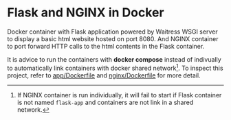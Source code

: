 # Flask and NGINX in Docker

Docker container with Flask application powered by Waitress WSGI server to display a basic html website hosted on port 8080. And NGINX container to port forward HTTP calls to the html contents in the Flask container.

It is advice to run the containers with **docker compose** instead of indivually to automatically link containers with docker shared network[^1]. To inspect this project, refer to [app/Dockerfile](./app/Dockerfile) and [nginx/Dockerfile](./nginx/Dockerfile) for more detail.

[^1]: If NGINX container is run individually, it will fail to start if Flask container is not named `flask-app` and containers are not link in a shared network.
